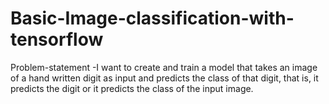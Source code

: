 # Basic-Image-classification-with-tensorflow

Problem-statement -I  want to create and train a model that takes an image of a hand written digit as input and predicts the class of that digit, that is, it predicts the digit or it predicts the class of the input image.
